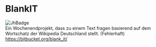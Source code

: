 # BlankIT
![JhBadge](https://jhbadge.com/?evt=cgn&year=2016)<br>
Ein Wochenendprojekt, dass zu einem Text fragen basierend auf dem Wortschatz der Wikipedia Deutschland stellt. (Fehlerhaft) https://bitbucket.org/blank_it/
